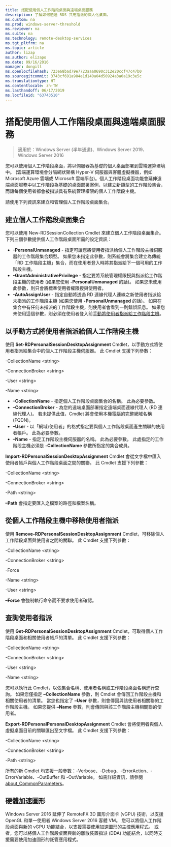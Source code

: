 ```yaml
---
title: 搭配使用個人工作階段桌面與遠端桌面服務
description: 了解如何透過 RDS 共用指派的個人化桌面。
ms.custom: na
ms.prod: windows-server-threshold
ms.reviewer: na
ms.suite: na
ms.technology: remote-desktop-services
ms.tgt_pltfrm: na
ms.topic: article
author: lizap
ms.author: elizapo
ms.date: 09/16/2016
manager: dongill
ms.openlocfilehash: 723e68bad79e7723aaa0690c312e20ccf47c47b0
ms.sourcegitcommit: 3743cf691a984e1d140a04d50924a3a0a19c3e5c
ms.translationtype: HT
ms.contentlocale: zh-TW
ms.lasthandoff: 06/17/2019
ms.locfileid: "63743510"
---
```

# <a name="use-personal-session-desktops-with-remote-desktop-services"></a>搭配使用個人工作階段桌面與遠端桌面服務

>適用於：Windows Server (半年通道)、Windows Server 2019、Windows Server 2016

您可以使用個人工作階段桌面，將以伺服器為基礎的個人桌面部署到雲端運算環境中。  (雲端運算環境會分隔網狀架構 Hyper-V 伺服器與客體虛擬機器，例如 Microsoft Azure 雲端或 Microsoft 雲端平台)。個人工作階段桌面功能會延伸遠端桌面服務中以工作階段為基礎的桌面部署案例，以建立新類型的工作階段集合，而讓每個使用者都會被指派具有系統管理權限的個人工作階段主機。 

請使用下列資訊來建立和管理個人工作階段桌面集合。

## <a name="create-a-personal-session-desktop-collection"></a>建立個人工作階段桌面集合

您可以使用 New-RDSessionCollection Cmdlet 來建立個人工作階段桌面集合。 下列三個參數提供個人工作階段桌面所需的設定資訊：

- **-PersonalUnmanaged** - 指定可讓您將使用者指派給個人工作階段主機伺服器的工作階段集合類型。 如果您未指定此參數，則系統會將集合建立為傳統「RD 工作階段主機」集合，而在使用者登入時將其指派給下一個可用的工作階段主機。
- **-GrantAdministrativePrivilege** - 指定要將系統管理權限授與指派給工作階段主機的使用者 (如果您使用 **-PersonalUnmanaged** 的話)。 如果您未使用此參數，則只會將標準使用者權限授與使用者。
- **-AutoAssignUser** - 指定自動將透過 RD 連線代理人連線之新使用者指派給未指派的工作階段主機 (如果您使用 **-PersonalUnmanaged** 的話)。 如果在集合中有任何未指派的工作階段主機，則使用者會看到一則錯誤訊息。 如果您未使用這個參數，則必須在使用者登入前[手動將使用者指派給工作階段主機](#manually-assign-a-user-to-a-personal-session-host)。

## <a name="manually-assign-a-user-to-a-personal-session-host"></a>以手動方式將使用者指派給個人工作階段主機
使用 **Set-RDPersonalSessionDesktopAssignment** Cmdlet，以手動方式將使用者指派給集合中的個人工作階段主機伺服器。 此 Cmdlet 支援下列參數：

-CollectionName \<string\>

-ConnectionBroker \<string\> 

-User \<string\>

-Name \<string\>

- **–CollectionName** - 指定個人工作階段桌面集合的名稱。 此為必要參數。
- **–ConnectionBroker** - 為您的遠端桌面部署指定遠端桌面連線代理人 (RD 連線代理人)。 若未提供此值，Cmdlet 將會使用本機電腦的完整網域名稱 (FQDN)。
- **–User** - 以「網域\使用者」的格式指定要與個人工作階段桌面產生關聯的使用者帳戶。 此為必要參數。
- **–Name** - 指定工作階段主機伺服器的名稱。 此為必要參數。 此處指定的工作階段主機必須是 **-CollectionName** 參數所指定的集合成員。

**Import-RDPersonalSessionDesktopAssignment** Cmdlet 會從文字檔中匯入使用者帳戶與個人工作階段桌面之間的關聯。 此 Cmdlet 支援下列參數：

-CollectionName \<string\>

-ConnectionBroker \<string\>

-Path \<string>

**–Path** 會指定要匯入之檔案的路徑和檔案名稱。
 
## <a name="removing-a-user-assignment-from-a-personal-session-host"></a>從個人工作階段主機中移除使用者指派
使用 **Remove-RDPersonalSessionDesktopAssignment** Cmdlet，可移除個人工作階段桌面與使用者之間的關聯。 此 Cmdlet 支援下列參數：

-CollectionName \<string\>

-ConnectionBroker \<string\>

-Force

-Name \<string\>

-User \<string\>

**–Force** 會強制執行命令而不要求使用者確認。

## <a name="query-user-assignments"></a>查詢使用者指派
使用 **Get-RDPersonalSessionDesktopAssignment** Cmdlet，可取得個人工作階段桌面和相關使用者帳戶的清單。 此 Cmdlet 支援下列參數：

-CollectionName \<string\>

-ConnectionBroker \<string\>

-User \<string\>

-Name \<string\>

您可以執行此 Cmdlet，以依集合名稱、使用者名稱或工作階段桌面名稱進行查詢。 如果您僅指定 **–CollectionName** 參數，則 Cmdlet 會傳回工作階段主機和相關使用者的清單。 當您也指定了 **–User** 參數，則會傳回與該使用者相關聯的工作階段主機。 如果您提供 **–Name** 參數，則會傳回與該工作階段主機相關聯的使用者。 


**Export-RDPersonalPersonalDesktopAssignment** Cmdlet 會將使用者與個人虛擬桌面目前的關聯匯出至文字檔。 此 Cmdlet 支援下列參數：

-CollectionName \<string\>

-ConnectionBroker \<string\>

-Path \<string\>


所有的新 Cmdlet 均支援一般參數：-Verbose、-Debug、-ErrorAction、-ErrorVariable、-OutBuffer 和 -OutVariable。 如需詳細資訊，請參閱 [about_CommonParameters](https://go.microsoft.com/fwlink/p/?LinkID=113216)。

## <a name="hardware-accelerated-graphics"></a>硬體加速圖形
Windows Server 2016 延伸了 RemoteFX 3D 圖形介面卡 (vGPU) 技術，以支援 OpenGL 和單一使用者 Windows Server 2016 客體 VM。 您可以將個人工作階段桌面與新的 vGPU 功能結合，以支援需要使用加速圖形的主控應用程式。 或者，您可以將個人工作階段桌面與新的離散裝置指派 (DDA) 功能結合，以同時支援需要使用加速圖形的託管應用程式。
